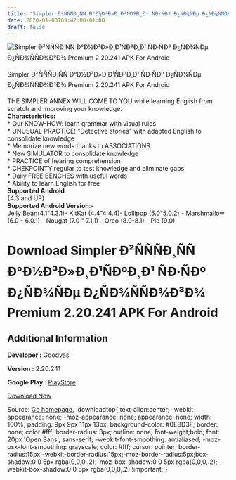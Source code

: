 ```yaml
---
title: 'Simpler Ð²ÑÑÑÐ¸ÑÑ Ð°Ð½Ð³Ð»Ð¸Ð¹ÑÐºÐ¸Ð¹ ÑÐ·ÑÐº Ð¿ÑÐ¾ÑÐµ Ð¿ÑÐ¾ÑÑÐ¾Ð³Ð¾ Premium 2.20.241 APK For Android'
date: 2020-01-03T09:42:00+01:00
draft: false
---
```


![Simpler Ð²ÑÑÑÐ¸ÑÑ Ð°Ð½Ð³Ð»Ð¸Ð¹ÑÐºÐ¸Ð¹ ÑÐ·ÑÐº Ð¿ÑÐ¾ÑÐµ Ð¿ÑÐ¾ÑÑÐ¾Ð³Ð¾ Premium 2.20.241 APK For Android](https://i2.wp.com/apkhome.net/wp-content/uploads/2020/01/Simpler-Ð²ÑÑÑÐ¸ÑÑ-Ð°Ð½Ð³Ð»Ð¸Ð¹ÑÐºÐ¸Ð¹-ÑÐ·ÑÐº-Ð¿ÑÐ¾ÑÐµ-Ð¿ÑÐ¾ÑÑÐ¾Ð³Ð¾-Premium-2.20.241.png "Simpler Ð²ÑÑÑÐ¸ÑÑ Ð°Ð½Ð³Ð»Ð¸Ð¹ÑÐºÐ¸Ð¹ ÑÐ·ÑÐº Ð¿ÑÐ¾ÑÐµ Ð¿ÑÐ¾ÑÑÐ¾Ð³Ð¾ Premium 2.20.241 APK For Android")

  

Simpler Ð²ÑÑÑÐ¸ÑÑ Ð°Ð½Ð³Ð»Ð¸Ð¹ÑÐºÐ¸Ð¹ ÑÐ·ÑÐº Ð¿ÑÐ¾ÑÐµ Ð¿ÑÐ¾ÑÑÐ¾Ð³Ð¾ Premium 2.20.241 APK For Android

THE SIMPLER ANNEX WILL COME TO YOU while learning English from scratch and improving your knowledge.  
**Characteristics:**  
\* Our KNOW-HOW: learn grammar with visual rules  
\* UNUSUAL PRACTICE! "Detective stories" with adapted English to consolidate knowledge  
\* Memorize new words thanks to ASSOCIATIONS  
\* New SIMULATOR to consolidate knowledge  
\* PRACTICE of hearing comprehension  
\* CHEKPOINTY regular to test knowledge and eliminate gaps  
\* Daily FREE BENCHES with useful words  
\* Ability to learn English for free  
**Supported Android**  
{4.3 and UP}  
**Supported Android Version**:-  
Jelly Bean(4.1"4.3.1)- KitKat (4.4"4.4.4)- Lollipop (5.0"5.0.2) - Marshmallow (6.0 - 6.0.1) - Nougat (7.0 " 7.1.1) - Oreo (8.0-8.1) - Pie (9.0)

Download Simpler Ð²ÑÑÑÐ¸ÑÑ Ð°Ð½Ð³Ð»Ð¸Ð¹ÑÐºÐ¸Ð¹ ÑÐ·ÑÐº Ð¿ÑÐ¾ÑÐµ Ð¿ÑÐ¾ÑÑÐ¾Ð³Ð¾ Premium 2.20.241 APK For Android
==========================================================================================================================

Additional Information
----------------------

**Developer :** Goodvas

**Version :** 2.20.241

**Google Play :** [PlayStore](https://play.google.com/store/apps/details?id=ru.zengalt.simpler)

  

[Download Now](https://store4app.co/post/simpler-premium-2-20-241-apk-for-android_1578040341)

  
Source: [Go homepage.](https://store4app.co/post/simpler-premium-2-20-241-apk-for-android_1578040341) .downloadtop{ text-align:center; -webkit-appearance: none; -moz-appearance: none; appearance: none; width: 100%; padding: 9px 9px 11px 13px; background-color: #0EBD3F; border: none; color:#fff; border-radius: 3px; outline: none; font-weight;bold; font: 20px 'Open Sans', sans-serif; -webkit-font-smoothing: antialiased; -moz-osx-font-smoothing: grayscale; color: #fff; cursor: pointer; border-radius:15px;-webkit-border-radius:15px;-moz-border-radius:5px;box-shadow:0 0 5px rgba(0,0,0,.2);-moz-box-shadow:0 0 5px rgba(0,0,0,.2);-webkit-box-shadow:0 0 5px rgba(0,0,0,.2) !important; }